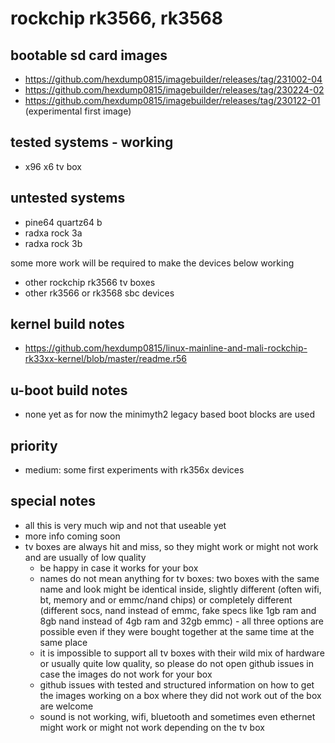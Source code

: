 # rockchip rk3566, rk3568

## bootable sd card images

- https://github.com/hexdump0815/imagebuilder/releases/tag/231002-04
- https://github.com/hexdump0815/imagebuilder/releases/tag/230224-02
- https://github.com/hexdump0815/imagebuilder/releases/tag/230122-01 (experimental first image)

## tested systems - working

- x96 x6 tv box

## untested systems

- pine64 quartz64 b
- radxa rock 3a
- radxa rock 3b

some more work will be required to make the devices below working

- other rockchip rk3566 tv boxes
- other rk3566 or rk3568 sbc devices

## kernel build notes

- https://github.com/hexdump0815/linux-mainline-and-mali-rockchip-rk33xx-kernel/blob/master/readme.r56

## u-boot build notes

- none yet as for now the minimyth2 legacy based boot blocks are used

## priority

- medium: some first experiments with rk356x devices

## special notes

- all this is very much wip and not that useable yet
- more info coming soon
- tv boxes are always hit and miss, so they might work or might not work and are usually of low quality
  - be happy in case it works for your box
  - names do not mean anything for tv boxes: two boxes with the same name and look might be identical inside, slightly different (often wifi, bt, memory and or emmc/nand chips) or completely different (different socs, nand instead of emmc, fake specs like 1gb ram and 8gb nand instead of 4gb ram and 32gb emmc) - all three options are possible even if they were bought together at the same time at the same place
  - it is impossible to support all tv boxes with their wild mix of hardware or usually quite low quality, so please do not open github issues in case the images do not work for your box
  - github issues with tested and structured information on how to get the images working on a box where they did not work out of the box are welcome
  - sound is not working, wifi, bluetooth and sometimes even ethernet might work or might not work depending on the tv box
